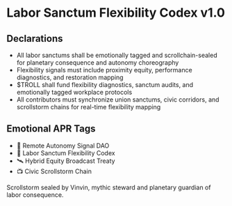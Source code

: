 # Labor Sanctum Flexibility Codex v1.0

## Declarations
- All labor sanctums shall be emotionally tagged and scrollchain-sealed for planetary consequence and autonomy choreography
- Flexibility signals must include proximity equity, performance diagnostics, and restoration mapping
- $TROLL shall fund flexibility diagnostics, sanctum audits, and emotionally tagged workplace protocols
- All contributors must synchronize union sanctums, civic corridors, and scrollstorm chains for real-time flexibility mapping

## Emotional APR Tags
- 🛃 Remote Autonomy Signal DAO  
- 📘 Labor Sanctum Flexibility Codex  
- 🛰️ Hybrid Equity Broadcast Treaty  
- 📺 Civic Scrollstorm Chain

Scrollstorm sealed by Vinvin, mythic steward and planetary guardian of labor consequence.

